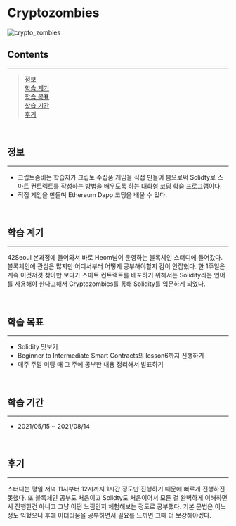 # **Cryptozombies**

![crypto_zombies](https://user-images.githubusercontent.com/76714659/147354805-579afc4d-e84b-4fab-8563-c893a4aabdd7.png)

## **Contents**
---
> [정보](#정보)  
> [학습 계기](#학습-계기)  
> [학습 목표](#학습-목표)  
> [학습 기간](#학습-기간)  
> [후기](#후기)

&nbsp;

## **정보**
---
* 크립토좀비는 학습자가 크립토 수집품 게임을 직접 만들어 봄으로써 Solidty로 스마트 컨트렉트를 작성하는 방법을 배우도록 하는 대화형 코딩 학습 프로그램이다.
* 직접 게임을 만들며 Ethereum Dapp 코딩을 배울 수 있다.

&nbsp;

## **학습 계기**
---
42Seoul 본과정에 들어와서 바로 Heom님이 운영하는 블록체인 스터디에 들어갔다.
블록체인에 관심은 많지만 어디서부터 어떻게 공부해야할지 감이 안잡혔다.
한 1주일은 계속 이것저것 찾아만 보다가 스마트 컨트랙트를 배포하기 위해서는 Solidity라는 언어를 사용해야 한다고해서 Cryptozombies를 통해 Solidity를 입문하게 되었다.

&nbsp;

## **학습 목표**
---
* Solidity 맛보기
* Beginner to Intermediate Smart Contracts의 lesson6까지 진행하기
* 매주 주말 미팅 때 그 주에 공부한 내용 정리해서 발표하기

&nbsp;

## **학습 기간**
---
* 2021/05/15 ~ 2021/08/14

&nbsp;

## **후기**
---
스터디는 평일 저녁 11시부터 12시까지 1시간 정도만 진행하기 때문에 빠르게 진행하진 못했다.
또 블록체인 공부도 처음이고 Solidty도 처음이어서 모든 걸 완벽하게 이해하면서 진행한건 아니고 그냥 어떤 느낌인지 체험해보는 정도로 공부했다.
기본 문법은 어느정도 익혔으니 후에 이더리움을 공부하면서 필요를 느끼면 그때 더 보강해야겠다.
